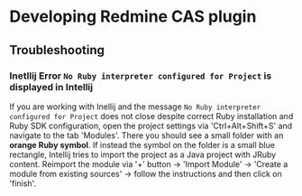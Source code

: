 # Developing Redmine CAS plugin

## Troubleshooting
### Inetllij Error `No Ruby interpreter configured for Project` is displayed in Intellij
If you are working with Inellij and the message `No Ruby interpreter configured for Project` does not close despite correct Ruby installation and Ruby SDK configuration,
open the project settings via 'Ctrl+Alt+Shift+S' and navigate to the tab 'Modules'. There you should see a small folder with an **orange Ruby symbol**.
If instead the symbol on the folder is a small blue rectangle, Intellij tries to import the project as a Java project with JRuby content.
Reimport the module via '+' button -> 'Import Module' -> 'Create a module from existing sources' -> follow the instructions and then click on 'finish'.